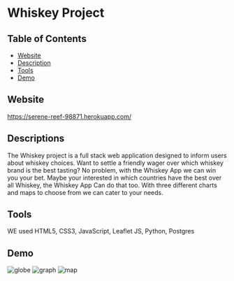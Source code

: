 # Whiskey Project

## Table of Contents

- [Website](#web)
- [Description](#desc)
- [Tools](#tool)
- [Demo](#demo)

## <a name="web"></a> Website
https://serene-reef-98871.herokuapp.com/

## <a name="desc"></a> Descriptions
The Whiskey project is a full stack web application designed to inform users about whiskey choices. Want to settle a friendly wager over which whiskey brand is the best tasting? No problem, with the Whiskey App we can win you your bet. Maybe your interested in which countries have the best over all Whiskey, the Whiskey App Can do that too. With three different charts and maps to choose from we can cater to your needs.

## <a name="tool"></a> Tools
WE used HTML5, CSS3, JavaScript, Leaflet JS, Python, Postgres

## <a name="demo"></a> Demo

![globe](https://i.postimg.cc/rs1j6WsX/globe.png)
![graph](https://i.postimg.cc/qRtDFz24/graph.png)
![map](https://i.postimg.cc/P534kdXx/map.png)

